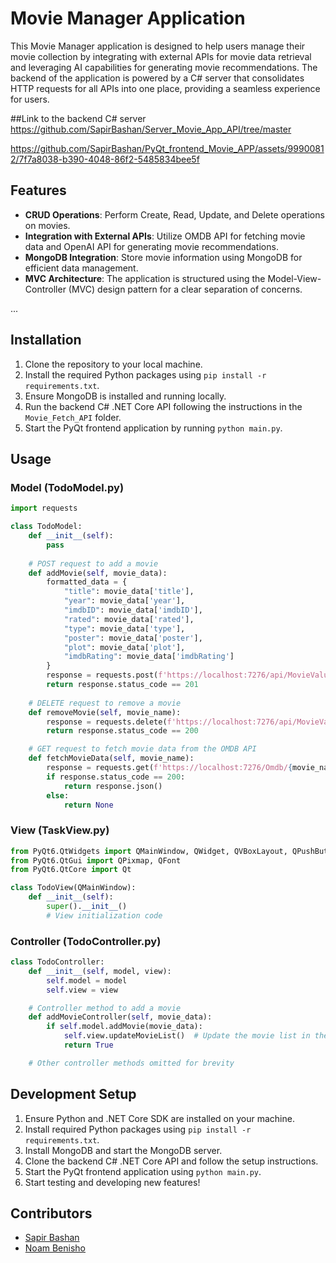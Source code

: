 
# Movie Manager Application

This Movie Manager application is designed to help users manage their movie collection by integrating with external APIs for movie data retrieval and leveraging AI capabilities for generating movie recommendations. The backend of the application is powered by a C# server that consolidates HTTP requests for all APIs into one place, providing a seamless experience for users.

##Link to the backend C# server
https://github.com/SapirBashan/Server_Movie_App_API/tree/master

https://github.com/SapirBashan/PyQt_frontend_Movie_APP/assets/99900812/7f7a8038-b390-4048-86f2-5485834bee5f


## Features

- **CRUD Operations**: Perform Create, Read, Update, and Delete operations on movies.
- **Integration with External APIs**: Utilize OMDB API for fetching movie data and OpenAI API for generating movie recommendations.
- **MongoDB Integration**: Store movie information using MongoDB for efficient data management.
- **MVC Architecture**: The application is structured using the Model-View-Controller (MVC) design pattern for a clear separation of concerns.

...

## Installation

1. Clone the repository to your local machine.
2. Install the required Python packages using `pip install -r requirements.txt`.
3. Ensure MongoDB is installed and running locally.
4. Run the backend C# .NET Core API following the instructions in the `Movie_Fetch_API` folder.
5. Start the PyQt frontend application by running `python main.py`.

## Usage

### Model (TodoModel.py)

```python
import requests

class TodoModel:
    def __init__(self):
        pass
    
    # POST request to add a movie
    def addMovie(self, movie_data):
        formatted_data = {
            "title": movie_data['title'],
            "year": movie_data['year'],
            "imdbID": movie_data['imdbID'],
            "rated": movie_data['rated'],
            "type": movie_data['type'],
            "poster": movie_data['poster'],
            "plot": movie_data['plot'],
            "imdbRating": movie_data['imdbRating']
        }
        response = requests.post(f'https://localhost:7276/api/MovieValue', json=formatted_data, verify=False)
        return response.status_code == 201
    
    # DELETE request to remove a movie
    def removeMovie(self, movie_name):
        response = requests.delete(f'https://localhost:7276/api/MovieValue/{movie_name}', verify=False)
        return response.status_code == 200

    # GET request to fetch movie data from the OMDB API
    def fetchMovieData(self, movie_name):
        response = requests.get(f'https://localhost:7276/Omdb/{movie_name}', verify=False)
        if response.status_code == 200:
            return response.json()
        else:
            return None
```

### View (TaskView.py)

```python
from PyQt6.QtWidgets import QMainWindow, QWidget, QVBoxLayout, QPushButton, QLabel, QLineEdit, QGridLayout, QScrollArea, QSizePolicy, QApplication, QHBoxLayout
from PyQt6.QtGui import QPixmap, QFont
from PyQt6.QtCore import Qt

class TodoView(QMainWindow):
    def __init__(self):
        super().__init__()
        # View initialization code
```

### Controller (TodoController.py)

```python
class TodoController:
    def __init__(self, model, view):
        self.model = model
        self.view = view

    # Controller method to add a movie
    def addMovieController(self, movie_data):
        if self.model.addMovie(movie_data):
            self.view.updateMovieList()  # Update the movie list in the view
            return True

    # Other controller methods omitted for brevity
```

## Development Setup

1. Ensure Python and .NET Core SDK are installed on your machine.
2. Install required Python packages using `pip install -r requirements.txt`.
3. Install MongoDB and start the MongoDB server.
4. Clone the backend C# .NET Core API and follow the setup instructions.
5. Start the PyQt frontend application using `python main.py`.
6. Start testing and developing new features!

## Contributors
- [Sapir Bashan](https://github.com/SapirBashan)
- [Noam Benisho](https://github.com/noambenisho)

